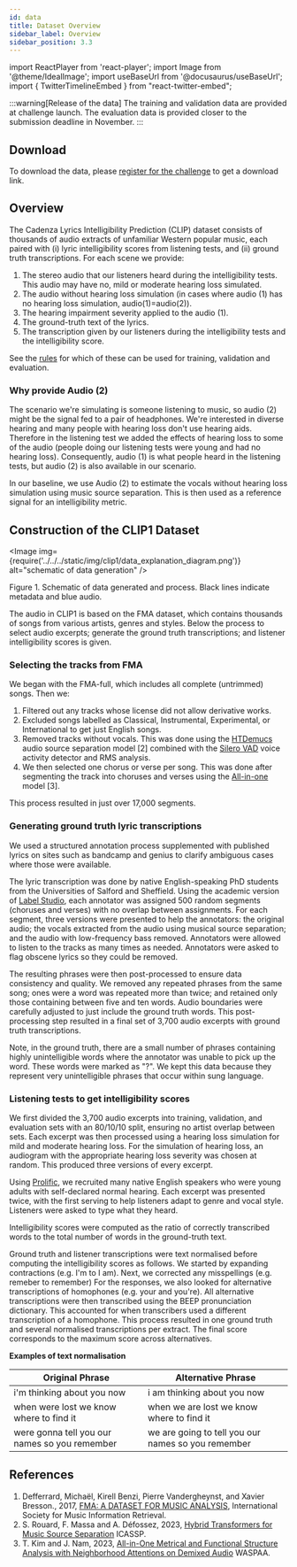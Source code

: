 ```yaml
---
id: data
title: Dataset Overview
sidebar_label: Overview
sidebar_position: 3.3
---
```

import ReactPlayer from 'react-player';
import Image from '@theme/IdealImage';
import useBaseUrl from '@docusaurus/useBaseUrl';
import { TwitterTimelineEmbed } from "react-twitter-embed";

:::warning[Release of the data]
The training and validation data are provided at challenge launch.
The evaluation data is provided closer to the submission deadline in November.
:::

## Download

To download the data, please [register for the challenge](../take_part/registration) to get a download link.

## Overview

The Cadenza Lyrics Intelligibility Prediction (CLIP) dataset consists of thousands of audio extracts of unfamiliar Western popular music, each paired with (i) lyric intelligibility scores from listening tests, and (ii) ground truth transcriptions. For each scene we provide:

1. The stereo audio that our listeners heard during the intelligibility tests. This audio may have no, mild or moderate hearing loss simulated.
2. The audio without hearing loss simulation (in cases where audio (1) has no hearing loss simulation, audio(1)=audio(2)). 
3. The hearing impairment severity applied to the audio (1).
4. The ground-truth text of the lyrics.
5. The transcription given by our listeners during the intelligibility tests and the intelligibility score.

See the [rules](../take_part/rules) for which of these can be used for training, validation and evaluation.

### Why provide Audio (2)

The scenario we're simulating is someone listening to music, so audio (2) might be the signal fed to a pair of headphones. We're interested in diverse hearing and many people with hearing loss don't use hearing aids. Therefore in the listening test we added the effects of hearing loss to some of the audio (people doing our listening tests were young and had no hearing loss). Consequently, audio (1) is what people heard in the listening tests, but audio (2) is also available in our scenario.

In our baseline, we use Audio (2) to estimate the vocals without hearing loss simulation using music source separation. This is then used as a reference signal for an intelligibility metric.

## Construction of the CLIP1 Dataset

<Image img={require('../../../static/img/clip1/data_explanation_diagram.png')} alt="schematic of data generation" />

Figure 1. Schematic of data generated and process. Black lines indicate metadata and blue audio.

The audio in CLIP1 is based on the FMA dataset, which contains thousands of songs from various artists, genres and styles. Below the process to select audio excerpts; generate the ground truth transcriptions; and listener intelligibility scores is given. 

### Selecting the tracks from FMA

We began with the FMA-full, which includes all complete (untrimmed) songs. Then we:
1. Filtered out any tracks whose license did not allow derivative works.
2. Excluded songs labelled as Classical, Instrumental, Experimental, or International to get just English songs.
3. Removed tracks without vocals. This was done using the [HTDemucs](https://github.com/facebookresearch/demucs?tab=readme-ov-file) audio source separation model [2] combined with the [Silero VAD](https://github.com/snakers4/silero-vad) voice activity detector and RMS analysis. 
4. We then selected one chorus or verse per song. This was done after segmenting the track into choruses and verses using the [All-in-one](https://github.com/mir-aidj/all-in-one) model [3]. 

This process resulted in just over 17,000 segments.

### Generating ground truth lyric transcriptions

We used a structured annotation process supplemented with published lyrics on sites such as bandcamp and genius to clarify ambiguous cases where those were available.

The lyric transcription was done by native English-speaking PhD students from the Universities of Salford and Sheffield. Using the academic version of [Label Studio](https://labelstud.io), each annotator was assigned 500 random segments (choruses and verses) with no overlap between assignments. For each segment, three versions were presented to help the annotators: the original audio; the vocals extracted from the audio using musical source separation; and the audio with low-frequency bass removed. Annotators were allowed to listen to the tracks as many times as needed. Annotators were asked to flag obscene lyrics so they could be removed.

The resulting phrases were then post-processed to ensure data consistency and quality. We removed any repeated phrases from the same song; ones were a word was repeated more than twice; and retained only those containing between five and ten words. Audio boundaries were carefully adjusted to just include the ground truth words. This post-processing step resulted in a final set of 3,700 audio excerpts with ground truth transcriptions.

Note, in the ground truth, there are a small number of phrases containing highly unintelligible words where the annotator was unable to pick up the word. These words were marked as "?". We kept this data because they represent very unintelligible phrases that occur within sung language.

### Listening tests to get intelligibility scores

We first divided the 3,700 audio excerpts into training, validation, and evaluation sets with an 80/10/10 split, ensuring no artist overlap between sets. 
Each excerpt was then processed using a hearing loss simulation for mild and moderate hearing loss. For the simulation of hearing loss, an audiogram with the appropriate hearing loss severity was chosen at random. This produced three versions of every excerpt.

Using [Prolific](https://www.prolific.com/), we recruited many native English speakers who were young adults with self-declared normal hearing. 
Each excerpt was presented twice, with the first serving to help listeners adapt to genre and vocal style. Listeners were asked to type what they heard.

Intelligibility scores were computed as the ratio of correctly transcribed words to the total number of words in the ground-truth text.

Ground truth and listener transcriptions were text normalised before computing the intelligibility scores as follows. 
We started by expanding contractions (e.g. I'm to I am). 
Next, we corrected any misspellings (e.g. remeber to remember)
For the responses, we also looked for alternative transcriptions of homophones (e.g. your and you're). All alternative transcriptions were then transcribed using the BEEP pronunciation dictionary. This accounted for when transcribers used a different transcription of a homophone. This process resulted in one ground truth and several normalised transcriptions per extract. The final score corresponds to the maximum score across alternatives.

**Examples of text normalisation**

| Original Phrase                               | Alternative Phrase                                 | 
|-----------------------------------------------|----------------------------------------------------|
| i'm thinking about you now                    | i am thinking about you now                        |
| when were lost we know where to find it       | when we are lost we know where to find it          |
| were gonna tell you our names so you remember | we are going to tell you our names so you remember |

## References

1. Defferrard, Michaël, Kirell Benzi, Pierre Vandergheynst, and Xavier Bresson., 2017, [FMA: A DATASET FOR MUSIC ANALYSIS](https://archives.ismir.net/ismir2017/paper/000075.pdf), International Society for Music Information Retrieval.
2. S. Rouard, F. Massa and A. Défossez, 2023, [Hybrid Transformers for Music Source Separation](https://ieeexplore.ieee.org/document/10096956) ICASSP.
3. T. Kim and J. Nam, 2023, [All-in-One Metrical and Functional Structure Analysis with Neighborhood Attentions on Demixed Audio](https://ieeexplore.ieee.org/document/10248148) WASPAA.

